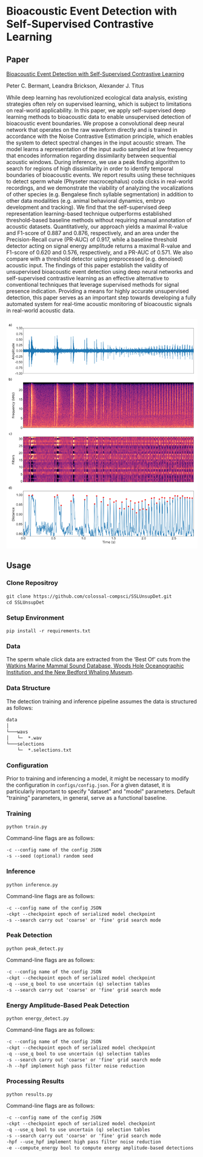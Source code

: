 ﻿# Bioacoustic Event Detection with Self-Supervised Contrastive Learning
 
 ## Paper
 
 [Bioacoustic Event Detection with Self-Supervised Contrastive Learning](https://www.biorxiv.org/content/10.1101/2022.10.12.511740v2.full)
 
 Peter C. Bermant, Leandra Brickson, Alexander J. Titus

While deep learning has revolutionized ecological data analysis, existing strategies often rely on supervised learning, which is subject to limitations on real-world applicability. In this paper, we apply self-supervised deep learning methods to bioacoustic data to enable unsupervised detection of bioacoustic event boundaries. We propose a convolutional deep neural network that operates on the raw waveform directly and is trained in accordance with the Noise Contrastive Estimation principle, which enables the system to detect spectral changes in the input acoustic stream. The model learns a representation of the input audio sampled at low frequency that encodes information regarding dissimilarity between sequential acoustic windows. During inference, we use a peak finding algorithm to search for regions of high dissimilarity in order to identify temporal boundaries of bioacoustic events. We report results using these techniques to detect sperm whale (Physeter macrocephalus) coda clicks in real-world recordings, and we demonstrate the viability of analyzing the vocalizations of other species (e.g. Bengalese finch syllable segmentation) in addition to other data modalities (e.g. animal behavioral dynamics, embryo development and tracking). We find that the self-supervised deep representation learning-based technique outperforms established threshold-based baseline methods without requiring manual annotation of acoustic datasets. Quantitatively, our approach yields a maximal R-value and F1-score of 0.887 and 0.876, respectively, and an area under the Precision-Recall curve (PR-AUC) of 0.917, while a baseline threshold detector acting on signal energy amplitude returns a maximal R-value and F1-score of 0.620 and 0.576, respectively, and a PR-AUC of 0.571. We also compare with a threshold detector using preprocessed (e.g. denoised) acoustic input. The findings of this paper establish the validity of unsupervised bioacoustic event detection using deep neural networks and self-supervised contrastive learning as an effective alternative to conventional techniques that leverage supervised methods for signal presence indication. Providing a means for highly accurate unsupervised detection, this paper serves as an important step towards developing a fully automated system for real-time acoustic monitoring of bioacoustic signals in real-world acoustic data. 

![Figure](Figure1.png)

## Usage

### Clone Repositroy

```
git clone https://github.com/colossal-compsci/SSLUnsupDet.git
cd SSLUnsupDet
```

### Setup Environment

```
pip install -r requirements.txt
```

### Data

The sperm whale click data are extracted from the ‘Best Of’ cuts from the [Watkins Marine Mammal Sound Database, Woods Hole Oceanographic Institution, and the New Bedford Whaling Museum](https://cis.whoi.edu/science/B/whalesounds/index.cfm).

### Data Structure

The detection training and inference pipeline assumes the data is structured as follows:

```
data
│
└───wavs
│   └─  *.wav
└───selections
    └─  *.selections.txt
```

### Configuration

Prior to training and inferencing a model, it might be necessary to modify the configuration in ```configs/config.json```. For a given dataset, it is particularly important to specify "dataset" and "model" parameters. Default "training" parameters, in general, serve as a functional baseline.

### Training

```
python train.py
```

Command-line flags are as follows:

```
-c --config name of the config JSON
-s --seed (optional) random seed
```

### Inference

```
python inference.py
```

Command-line flags are as follows:

```
-c --config name of the config JSON
-ckpt --checkpoint epoch of serialized model checkpoint 
-s --search carry out 'coarse' or 'fine' grid search mode
```

### Peak Detection

```
python peak_detect.py
```

Command-line flags are as follows:

```
-c --config name of the config JSON
-ckpt --checkpoint epoch of serialized model checkpoint 
-q --use_q bool to use uncertain (q) selection tables
-s --search carry out 'coarse' or 'fine' grid search mode
```

### Energy Amplitude-Based Peak Detection

```
python energy_detect.py
```

Command-line flags are as follows:

```
-c --config name of the config JSON
-ckpt --checkpoint epoch of serialized model checkpoint 
-q --use_q bool to use uncertain (q) selection tables
-s --search carry out 'coarse' or 'fine' grid search mode
-h --hpf implement high pass filter noise reduction
```

### Processing Results
```
python results.py
```

Command-line flags are as follows:

```
-c --config name of the config JSON
-ckpt --checkpoint epoch of serialized model checkpoint 
-q --use_q bool to use uncertain (q) selection tables
-s --search carry out 'coarse' or 'fine' grid search mode
-hpf --use_hpf implement high pass filter noise reduction
-e --compute_energy bool to compute energy amplitude-based detections
```
